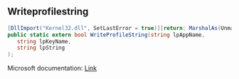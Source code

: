 ## Writeprofilestring

```csharp
[DllImport("Kernel32.dll", SetLastError = true)][return: MarshalAs(UnmanagedType.Bool)]
public static extern bool WriteProfileString(string lpAppName,
   string lpKeyName,
   string lpString
);
```

Microsoft documentation: [Link](https://docs.microsoft.com/en-us/windows/win32/api/winbase/nf-winbase-writeprofilestringw)
